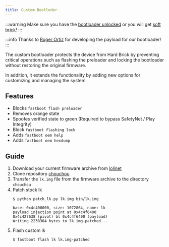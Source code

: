 ```yaml
---
title: Custom Bootloder
---
```


:::warning
Make sure you have the [bootloader unlocked](../dev/bootloader.md) or you will get [soft brick](../info/softbrick.md)!
:::

:::info
Thanks to [Roger Ortiz](https://github.com/R0rt1z2) for developing the payload for our bootloader!
:::

The custom bootloader protects the device from Hard Brick by preventing critical operations such as flashing the preloader and locking the bootloader without restoring the original firmware. 

In addition, it extends the functionality by adding new options for customizing and managing the system.

## Features
- Blocks ```fastboot flash preloader```
- Removes orange state
- Spoofes verified state to green (Required to bypass SafetyNet / Play Integrity)
- Block ```fastboot flashing lock```
- Adds ```fastboot oem help```
- Adds ```fastboot oem hexdump```

## Guide
1. Download your current firmware archive from [lolinet](https://mirrors.lolinet.com/firmware/lenomola/2023/penangf/official/)
2. Clone repository [chouchou](https://github.com/R0rt1z2/chouchou)
3. Transfer the ```lk.img``` file from the firmware archive to the directory ```chouchou```
4. Patch stock lk
    ```shell
    $ python patch_lk.py lk.img bin/lk.img
   
    base: 0x4c400000, size: 1072864, name: lk
    payload injection point at 0x4c4f6400
    0x4c427638 (pivot) bl 0x4c4f6400 (payload)
    Writing 2238304 bytes to lk.img-patched...
    ```
5. Flash custom lk
    ```shell
    $ fastboot flash lk lk.img-patched
    ```